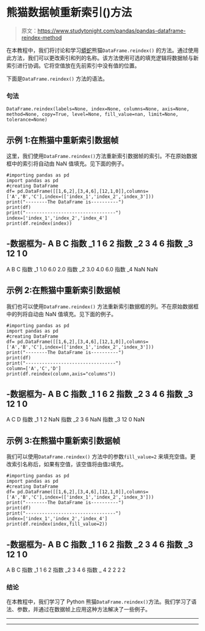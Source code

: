 # 熊猫数据帧重新索引()方法

> 原文：<https://www.studytonight.com/pandas/pandas-dataframe-reindex-method>

在本教程中，我们将讨论和学习[蟒蛇](https://www.studytonight.com/python/getting-started-with-python)熊猫`DataFrame.reindex()` 的方法。通过使用此方法，我们可以更改索引和列的名称。该方法使用可选的填充逻辑将数据帧与新索引进行协调。它将空值放在先前索引中没有值的位置。

下面是`DataFrame.reindex()` 方法的语法。

### 句法

```
DataFrame.reindex(labels=None, index=None, columns=None, axis=None, method=None, copy=True, level=None, fill_value=nan, limit=None, tolerance=None)
```

## 示例 1:在熊猫中重新索引数据帧

这里，我们使用`DataFrame.reindex()`方法重新索引数据帧的索引。不在原始数据框中的索引将自动由 NaN 值填充。见下面的例子。

```
#importing pandas as pd
import pandas as pd
#creating DataFrame
df= pd.DataFrame([[1,6,2],[3,4,6],[12,1,0]],columns=['A','B','C'],index=(['index_1','index_2','index_3']))
print("--------The DataFrame is----------")
print(df)
print("---------------------------------")
index=['index_1','index_2','index_4']
print(df.reindex(index))
```

-数据框为-
A B C
指数 _1 1 6 2
指数 _2 3 4 6
指数 _3 12 1 0
-
A B C
指数 _1 1.0 6.0 2.0
指数 _2 3.0 4.0 6.0
指数 _4 NaN NaN

## 示例 2:在熊猫中重新索引数据帧

我们也可以使用`DataFrame.reindex()` 方法重新索引数据框的列。不在原始数据框中的列将自动由 NaN 值填充。见下面的例子。

```
#importing pandas as pd
import pandas as pd
#creating DataFrame
df= pd.DataFrame([[1,6,2],[3,4,6],[12,1,0]],columns=['A','B','C'],index=(['index_1','index_2','index_3']))
print("--------The DataFrame is----------")
print(df)
print("---------------------------------")
column=['A','C','D']
print(df.reindex(column,axis="columns"))
```

-数据框为-
A B C
指数 _1 1 6 2
指数 _2 3 4 6
指数 _3 12 1 0
-
A C D
指数 _1 1 2 NaN
指数 _2 3 6 NaN
指数 _3 12 0 NaN

## 示例 3:在熊猫中重新索引数据帧

我们可以使用`DataFrame.reindex()` 方法中的参数`fill_value=2` 来填充空值。更改索引名称后，如果有空值，该空值将由值`2`填充。

```
#importing pandas as pd
import pandas as pd
#creating DataFrame
df= pd.DataFrame([[1,6,2],[3,4,6],[12,1,0]],columns=['A','B','C'],index=(['index_1','index_2','index_3']))
print("--------The DataFrame is----------")
print(df)
print("---------------------------------")
index=['index_1','index_2','index_4']
print(df.reindex(index,fill_value=2))
```

-数据框为-
A B C
指数 _1 1 6 2
指数 _2 3 4 6
指数 _3 12 1 0
-
A B C
指数 _1 1 6 2
指数 _2 3 4 6
指数 _ 4 2 2 2 2

### 结论

在本教程中，我们学习了 Python 熊猫`DataFrame.reindex()`方法。我们学习了语法、参数，并通过在数据帧上应用这种方法解决了一些例子。

* * *

* * *